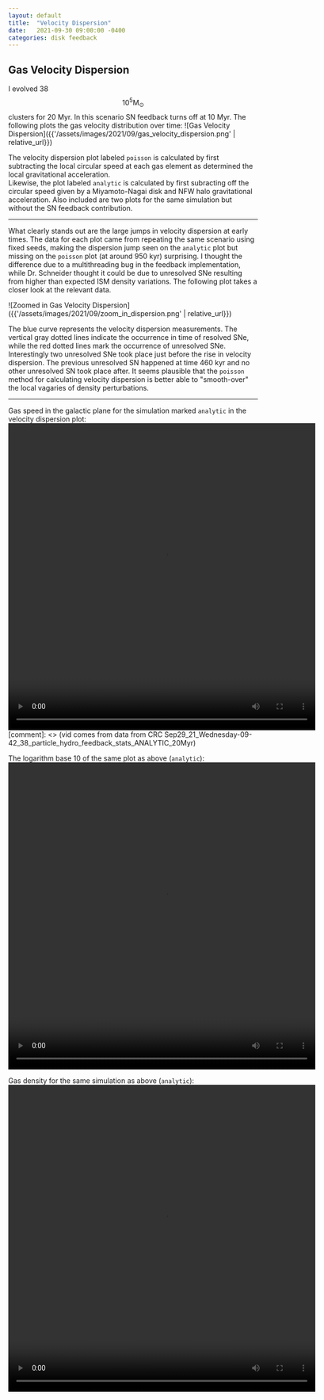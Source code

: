 ```yaml
---
layout: default
title:  "Velocity Dispersion"
date:   2021-09-30 09:00:00 -0400
categories: disk feedback
---
```


## Gas Velocity Dispersion

I evolved 38 $$10^5 \mathrm{M}_\odot$$ clusters for 20 Myr.  In this scenario SN feedback turns off at 10 Myr.  The following plots the gas velocity distribution over time:
![Gas Velocity Dispersion]({{'/assets/images/2021/09/gas_velocity_dispersion.png' | relative_url}}) 

The velocity dispersion plot labeled `poisson` is calculated by first subtracting the local circular speed at each gas element as determined the local gravitational acceleration.  
Likewise, the plot labeled `analytic` is calculated by first subracting off the circular speed given by a Miyamoto-Nagai disk and NFW halo gravitational acceleration.
Also included are two plots for the same simulation but without the SN feedback contribution. 

---

What clearly stands out are the large jumps in velocity dispersion at early times.  The data for each plot came from repeating the same scenario using fixed seeds, making the 
dispersion jump seen on the `analytic` plot but missing on the `poisson` plot (at around 950 kyr) surprising.  I thought the difference due to a multithreading bug in the feedback 
implementation, while Dr. Schneider thought it could be due to unresolved SNe resulting from higher than expected ISM density variations.  The following plot takes a closer look 
at the relevant data.

![Zoomed in Gas Velocity Dispersion]({{'/assets/images/2021/09/zoom_in_dispersion.png' | relative_url}}) 

The blue curve represents the velocity dispersion measurements.
The vertical gray dotted lines indicate the occurrence in time of resolved SNe, while the red dotted lines mark the occurrence of unresolved SNe.  Interestingly two unresolved SNe took place
just before the rise in velocity dispersion.  The previous unresolved SN happened at time 460 kyr and no other unresolved SN took place after.   It seems plausible that the `poisson` 
method for calculating velocity dispersion is better able to "smooth-over" the local vagaries of density perturbations.

---

Gas speed in the galactic plane for the simulation marked `analytic` in the velocity dispersion plot:
<video width="620" height="620" controls>
   <source src="{{ '/assets/videos/2021/09/20Myr_xy_hydro_speed.mp4' | relative_url }}" type="video/mp4"/> 
</video>
[comment]: <> (vid comes from data from CRC Sep29_21_Wednesday-09-42_38_particle_hydro_feedback_stats_ANALYTIC_20Myr)

The logarithm base 10 of the same plot as above (`analytic`):
<video width="620" height="620" controls>
   <source src="{{ '/assets/videos/2021/09/20Myr_xy_hydro_log_speed.mp4' | relative_url }}" type="video/mp4"/> 
</video>

Gas density for the same simulation as above (`analytic`):
<video width="620" height="620" controls>
   <source src="{{ '/assets/videos/2021/09/20Myr_xy_hydro_density.mp4' | relative_url }}" type="video/mp4"/> 
</video>



